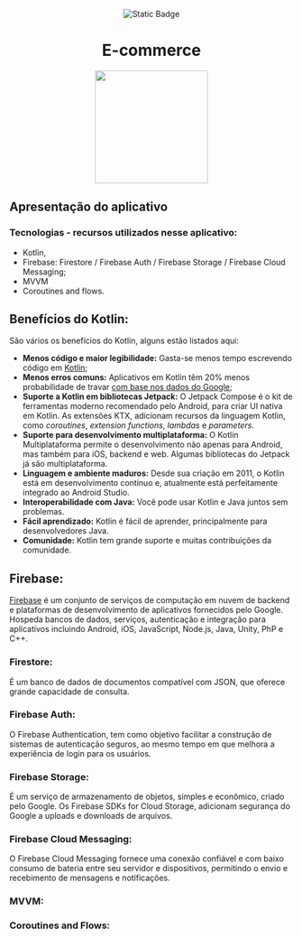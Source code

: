 <div align="center">

![Static Badge](https://img.shields.io/badge/Status-Projeto%20em%20constru%C3%A7%C3%A3o-%23F8BA00)

# E-commerce

<img src="https://github.com/user-attachments/assets/059ea769-fff6-4cb3-b559-3cbaaa7601e0" width="200" height="200"/>

</div>

## Apresentação do aplicativo

### Tecnologias - recursos utilizados nesse aplicativo:
<ul>
  <li>Kotlin,</li>
  <li>Firebase: Firestore / Firebase Auth / Firebase Storage / Firebase Cloud Messaging;</li>
  <li>MVVM</li>
  <li>Coroutines and flows.</li>
</ul>

## Benefícios do Kotlin:
<p>
São vários os benefícios do Kotlin, alguns estão listados aqui:
</p>
<ul>
  <li>
    <b>Menos código e maior legibilidade:</b> Gasta-se menos tempo escrevendo código em <a href="https://kotlinlang.org/docs/android-overview.html">Kotlin</a>;
  </li>
  <li>
    <b>Menos erros comuns:</b> Aplicativos em Kotlin têm 20% menos probabilidade de travar <a href="https://medium.com/androiddevelopers/fewer-crashes-and-more-stability-with-kotlin-b606c6a6ac04">com base nos dados do Google</a>;
  </li>
  <li>
     <b>Suporte a Kotlin em bibliotecas Jetpack:</b> O Jetpack Compose é o kit de ferramentas moderno recomendado pelo Android, para criar UI nativa em Kotlin. As extensões KTX, adicionam recursos da linguagem Kotlin, como <i>coroutines</i>, <i>extension functions</i>, <i>lambdas</i> e <i>parameters</i>.
  </li>
  <li>
     <b>Suporte para desenvolvimento multiplataforma:</b> O Kotlin Multiplataforma permite o desenvolvimento não apenas para Android, mas também para iOS, backend e web. Algumas bibliotecas do Jetpack já são multiplataforma.
  </li>
  <li>
     <b>Linguagem e ambiente maduros:</b> Desde sua criação em 2011, o Kotlin está em desenvolvimento contínuo e, atualmente está perfeitamente integrado ao Android Studio.
  </li>
  <li>
     <b>Interoperabilidade com Java:</b> Você pode usar Kotlin e Java juntos sem problemas.
  </li>
  <li>
     <b>Fácil aprendizado:</b> Kotlin é fácil de aprender, principalmente para desenvolvedores Java.
  </li>
  <li>
     <b>Comunidade:</b> Kotlin tem grande suporte e muitas contribuições da comunidade.
  </li>
</ul>

## Firebase:
<p>
  <a href="https://en.wikipedia.org/wiki/Firebase">Firebase</a> é um conjunto de serviços de computação em nuvem de backend e plataformas de desenvolvimento de aplicativos fornecidos pelo Google. Hospeda bancos de dados, serviços, autenticação e integração para aplicativos incluindo Android, iOS, JavaScript, Node.js, Java, Unity, PhP e C++.
</p>

### Firestore:
<p>
  É um banco de dados de documentos compatível com JSON, que oferece grande capacidade de consulta.
</p>

### Firebase Auth:
<p>
  O Firebase Authentication, tem como objetivo facilitar a construção de sistemas de autenticação seguros, ao mesmo tempo em que melhora a experiência de login para os usuários.
</p>

### Firebase Storage:
<p>
  É um serviço de armazenamento de objetos, simples e econômico, criado pelo Google. Os Firebase SDKs for Cloud Storage, adicionam segurança do Google a uploads e downloads de arquivos.
</p>

### Firebase Cloud Messaging:
<p>
  O Firebase Cloud Messaging fornece uma conexão confiável e com baixo consumo de bateria entre seu servidor e dispositivos, permitindo o envio e recebimento de mensagens e notificações.
</p>

### MVVM:
<p>
  
</p>

### Coroutines and Flows:
<p>
  
</p>





